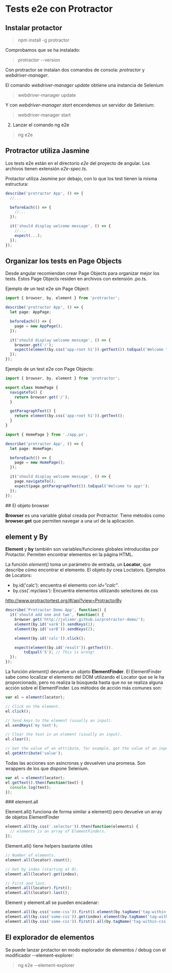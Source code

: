# Tests e2e con Protractor

## Instalar protactor

> npm install -g protractor

Comprobamos que se ha instalado:

> protractor --version

Con protractor se instalan dos comandos de consola: *protractor* y *webdriver-manager*.

El comando *webdriver-manager update* obtiene una instancia de Selenium

> webdriver-manager update

Y con *webdriver-manager start* encendemos un servidor de Selenium: 

> webdriver-manager start


2) Lanzar el comando ng e2e

> ng e2e



## Protractor utiliza Jasmine

Los tests e2e están en el directorio *e2e* del proyecto de angular. Los archivos tienen extensión *e2e-spec.ts*.

Protactor utiliza Jasmine por debajo, con lo que los test tienen la misma estructura:

```typescript
describe('protractor App', () => {
  //...

  beforeEach(() => {
    //...
  });

  it('should display welcome message', () => {
    //...
    expect(...);
  });
});
```

## Organizar los tests en Page Objects

Desde angular recomiendan crear Page Objects para organizar mejor los tests. Estos Page Objects residen en archivos con extensión .po.ts.

Ejemplo de un test e2e sin Page Object:


```typescript
import { browser, by, element } from 'protractor';

describe('protractor App', () => {
  let page: AppPage;

  beforeEach(() => {
    page = new AppPage();
  });

  it('should display welcome message', () => {
    browser.get('/');
    expect(element(by.css('app-root h1')).getText()).toEqual('Welcome to app!');
  });
});
```

Ejemplo de un test e2e con Page Objects:

```typescript
import { browser, by, element } from 'protractor';

export class HomePage {
  navigateTo() {
    return browser.get('/');
  }

  getParagraphText() {
    return element(by.css('app-root h1')).getText();
  }
}

```

```typescript
import { HomePage } from './app.po';

describe('protractor App', () => {
  let page: HomePage;

  beforeEach(() => {
    page = new HomePage();
  });

  it('should display welcome message', () => {
    page.navigateTo();
    expect(page.getParagraphText()).toEqual('Welcome to app!');
  });
});
```

## El objeto browser

**Browser** es una variable global creada por Protractor. Tiene métodos como **browser.get** que permiten navegar a una url de la aplicación.

## element y By

**Element** y **by** también son variables/funciones globales introducidas por Protactor. Permiten encontrar elementos en la página HTML.

La función *element()* toma un parámetro de entrada, un **Locator**, que describe cómo encontrar el elemento. El objeto *by* crea Loctators. Ejemplos de Locators:

- by.id('calc'): encuentra el elemento con *id="calc"*.
- by.css('.myclass'): Encuentra elementos utilizando selectores de css

http://www.protractortest.org/#/api?view=ProtractorBy

```typescript
describe('Protractor Demo App', function() {
  it('should add one and two', function() {
    browser.get('http://juliemr.github.io/protractor-demo/');
    element(by.id('varA')).sendKeys(1);
    element(by.id('varB')).sendKeys(2);

    element(by.id('calc')).click();

    expect(element(by.id('result')).getText()).
        toEqual('5'); // This is wrong!
  });
});
```

La función *element()* devuelve un objeto **ElementFinder**. El ElementFinder sabe como localizar el elemento del DOM utilizando el Locator que se le ha proporcionado, pero no realiza la búsqueda hasta que no se realiza alguna acción sobre el ElementFinder. Los métodos de acción más comunes son:

```javascript
var el = element(locator);

// Click on the element.
el.click();

// Send keys to the element (usually an input).
el.sendKeys('my text');

// Clear the text in an element (usually an input).
el.clear();

// Get the value of an attribute, for example, get the value of an input.
el.getAttribute('value');
```

Todas las acciones son asíncronas y devuelven una promesa. Son wrappers de los que dispone Selenium.

```javascript
var el = element(locator);
el.getText().then(function(text) {
  console.log(text);
});
```

### element.all

Element.all() funciona de forma similar a element() pero devuelve un array de objetos ElementFinder

```javascript
element.all(by.css('.selector')).then(function(elements) {
  // elements is an array of ElementFinders.
});
```

Element.all() tiene helpers bastante útiles

```javascript
// Number of elements.
element.all(locator).count();

// Get by index (starting at 0).
element.all(locator).get(index);

// First and last.
element.all(locator).first();
element.all(locator).last();
```

Element y element.all se pueden encadenar:

```javascript
element.all(by.css('some-css')).first().element(by.tagName('tag-within-css'));
element.all(by.css('some-css')).get(index).element(by.tagName('tag-within-css'));
element.all(by.css('some-css')).first().all(by.tagName('tag-within-css'));
```


## El explorador de elementos

Se puede lanzar protactor en modo explorador de elementos / debug con el modificador --element-explorer:

> ng e2e --element-explorer















